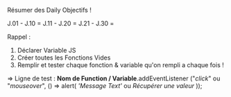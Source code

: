 Résumer des Daily Objectifs !

J.01 - J.10 = 
J.11 - J.20 =
J.21 - J.30 =


Rappel : 
1. Déclarer Variable JS
2. Créer toutes les Fonctions Vides
3. Remplir et tester chaque fonction & variable qu'on rempli a chaque fois !

=> Ligne de test : **Nom de Function / Variable**.addEventListener
("*click*" ou "*mouseover*", () => alert( *'Message Text'* ou *Récupérer une valeur* ));